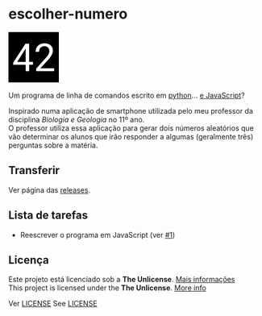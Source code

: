 # escolher-numero

![logo-v1 \("42"\)](logo/v1/logo-v1-webp-100px.webp)

Um programa de linha de comandos escrito em [python](https://www.python.org/)... [e JavaScript][i1]?

Inspirado numa aplicação de smartphone utilizada pelo meu professor da disciplina *Biologia e Geologia* no 11º ano.  
O professor utiliza essa aplicação para gerar dois números aleatórios que vão determinar os alunos que irão responder a algumas (geralmente três) perguntas sobre a matéria.

## Transferir

Ver página das [releases][releases].

## Lista de tarefas

* Reescrever o programa em JavaScript (ver [#1][i1])

## Licença

Este projeto está licenciado sob a **The Unlicense**. [Mais informações](https://choosealicense.com/licenses/unlicense/)  
This project is licensed under the **The Unlicense**. [More info](https://choosealicense.com/licenses/unlicense/)

Ver [LICENSE](LICENSE)
See [LICENSE](LICENSE)



[releases]: https://github.com/a21989/escolher-numero/releases
[i1]: https://github.com/a21989/escolher-numero/issues/1